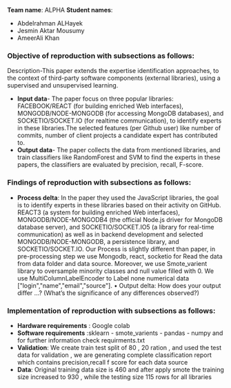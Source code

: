 **Team name**: ALPHA
**Student names**:
- Abdelrahman ALHayek
- Jesmin Aktar Mousumy
- AmeerAli Khan 

### Objective of reproduction with subsections as follows:
Description-This paper extends the expertise identification approaches, to the context of third-party software components (external libraries), using a supervised and unsupervised learning.
- **Input data**- The paper focus on three popular libraries: FACEBOOK/REACT (for building enriched Web interfaces), MONGODB/NODE-MONGODB (for accessing MongoDB databases), and SOCKETIO/SOCKET.IO (for realtime communication), to identify experts in these libraries.The selected features (per Github user) like number of commits, number of client projects a candidate expert has contributed to.
- **Output data**- The paper collects the data from mentioned libraries, and train classifiers like RandomForest and SVM to find the experts in these papers, the classifiers are evaluated by precision, recall, F-score.

### Findings of reproduction with subsections as follows:
- **Process delta**:
In the paper they used the JavaScript libraries, the goal is to identify experts in these libraries based on their activity on GitHub.  REACT3 (a system for building enriched
Web interfaces), MONGODB/NODE-MONGODB4 (the official Node.js driver for MongoDB database server), and SOCKETIO/SOCKET.IO5 (a library for real-time communication) as well as in backend development and selected MONGODB/NODE-MONGODB, a persistence library, and SOCKETIO/SOCKET.IO. Our Process is slightly different than paper, in pre-processing step we use Mongodb, react, socketio for Read the data from data folder and data source. Moreover, we use Smote_varient library to oversample minority classes and null value filled with 0. We use MultiColumnLabelEncoder to Label none numerical data ["login","name","email","source"].
• Output delta: How does your output differ …? (What’s the significance of any differences observed?)

### Implementation of reproduction with subsections as follows:
- **Hardware requirements** : Google colab 
- **Software requirements** :sklearn - smote_varients - pandas - numpy and for further information check requirments.txt
- **Validation**: We create train test split of 80 , 20 ration , and used the test data for validation , we are generating complete classification report which contains precision,recall
f score for each data source 
- **Data**: Original training data size is 460 and after apply smote the training size increased to 930 , while the testing size 115 rows for all libraries 